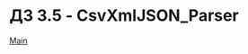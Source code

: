 # ДЗ 3.5 - CsvXmlJSON_Parser

[Main](https://github.com/dilav1941/csv_xml_parser/blob/master/src/main/java/Main.java)
